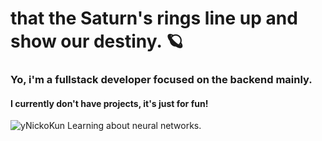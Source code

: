 <h1>that the Saturn's rings line up and show our destiny. 🪐</h1>
<h3>Yo, i'm a fullstack developer focused on the backend mainly.</h3>
<h4>I currently don't have projects, it's just for fun!</h4>
<a><img src="https://github-readme-stats.vercel.app/api?username=destroyed&show_icons=true&theme=material-palenight&count_private=true" alt="yNickoKun"/></a>
Learning about neural networks.

